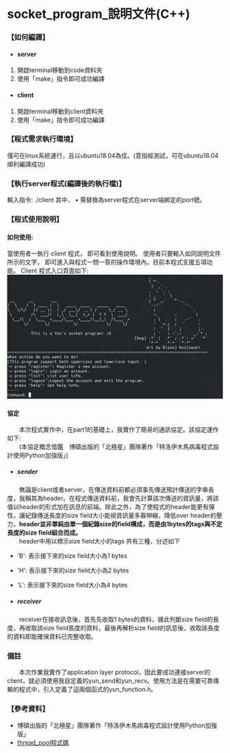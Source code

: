 # socket_program_說明文件(C++)
### 【如何編譯】
* #### server
1. 開啟terminal移動到code資料夾
2. 使用「make」指令即可成功編譯

* #### client
1. 開啟terminal移動到client資料夾
2. 使用「make」指令即可成功編譯

### 【程式需求執行環境】
僅可在linux系統運行，且以ubuntu18.04為佳。(意指經測試，可在ubuntu18.04順利編譯成功)

### 【執行server程式(編譯後的執行檔)】
輸入指令: ./client <IP address of the server> <port of the server>
其中，
•	<port of the server>需替換為server程式在server端綁定的port號。

### 【程式使用說明】
#### 如何使用:
當使用者一執行 client 程式， 即可看到使用說明。 使用者只要輸入如同說明文件所示的文字， 即可進入與程式一問一答的操作環境內，目前本程式支援五項功能。
Client 程式入口頁面如下:
![entrance_UI](./Images/entrance_UI.jpg)

#### 協定
　　本次程式實作中，在part1的基礎上，我實作了簡易的通訊協定。該協定運作如下:<br>
　　(本協定概念借鑑　博碩出版的「北極星」團隊著作「特洛伊木馬病毒程式設計使用Python加強版」)
* ##### sender
　　無論是client或者server，在傳送資料前都必須事先傳送預計傳送的字串長度，我稱其為header。在程式傳送資料前，我會先計算該次傳送的資訊量，將該值以header的形式加在訊息的前端。除此之外，為了使程式的header能更有彈性，讓紀錄傳送長度的size field大小能視資訊量多寡伸縮，降低over header的壓力，**header並非單純由單一個紀錄size的field構成，而是由1bytes的tags與不定長度的size field組合而成。**<br>
　　header中用以標示size field大小的tags 共有三種，分述如下
* 'B': 表示接下來的size field大小為1 bytes
* 'H': 表示接下來的size field大小為2 bytes
* 'L': 表示接下來的size field大小為4 bytes

* ##### receiver
　　receiver在接收訊息後，首先先收取1 bytes的資料，據此判斷size field的長度，再收取該size field長度的資料，最後再解析size field的訊息後，收取該長度的資料即能確保資料已完整收取。

### 備註
　　本次作業我實作了application layer protocol，因此要成功連接server的client，就必須使用我自定義的yun_send和yun_recv。使用方法是在需要可靠傳輸的程式中，引入定義了這兩個函式的yun_function.h。

### 【參考資料】
* 博碩出版的「北極星」團隊著作「特洛伊木馬病毒程式設計使用Python加強版」
* [thread_pool程式碼](https://ncona.com/2019/05/using-thread-pools-in-cpp/)
